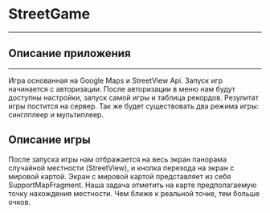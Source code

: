# StreetGame
***
## Описание приложения
***
Игра основанная на Google Maps и StreetView Api. Запуск игр начинается с авторизации. 
После авторизации в меню нам будут доступны настройки, запуск самой игры и таблица рекордов.
Резулитат игры постится на сервер. Так же будет существовать два режима игры: синглплеер и мультиплеер.
## Описание игры
После запуска игры нам отбражается на весь экран панорама случайной местности (StreetView), и кнопка перехода на экран с мировой картой.
Экран с мировой картой представляет из себя SupportMapFragment. Наша задача отметить на карте предполагаемую точку нахождения местности.
Чем ближе к реальной точке, тем больше очков. 

